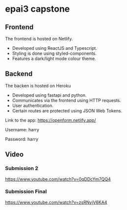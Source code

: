 # epai3 capstone

## Frontend

The frontend is hosted on Netlify.

- Developed using ReactJS and Typescript. 
- Styling is done using styled-components.
- Features a dark/light mode colour theme.

## Backend

The backen is hosted on Heroku

- Developed using fastapi and python. 
- Communicates via the frontend using HTTP requests.
- User authentication.
- Certain routes are protected using JSON Web Tokens.

Link to the app: https://openform.netlify.app/

Username: harry

Password: harry

## Video

### Submission 2
https://www.youtube.com/watch?v=0qDDcYm7QQ4

### Submission Final
https://www.youtube.com/watch?v=zsRNyjV6KA4
